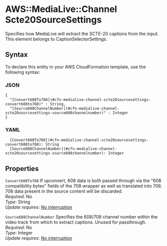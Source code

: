 # AWS::MediaLive::Channel Scte20SourceSettings<a name="aws-properties-medialive-channel-scte20sourcesettings"></a>

Specifies how MediaLive will extract the SCTE\-20 captions from the input\. This element belongs to CaptionSelectorSettings\.

## Syntax<a name="aws-properties-medialive-channel-scte20sourcesettings-syntax"></a>

To declare this entity in your AWS CloudFormation template, use the following syntax:

### JSON<a name="aws-properties-medialive-channel-scte20sourcesettings-syntax.json"></a>

```
{
  "[Convert608To708](#cfn-medialive-channel-scte20sourcesettings-convert608to708)" : String,
  "[Source608ChannelNumber](#cfn-medialive-channel-scte20sourcesettings-source608channelnumber)" : Integer
}
```

### YAML<a name="aws-properties-medialive-channel-scte20sourcesettings-syntax.yaml"></a>

```
  [Convert608To708](#cfn-medialive-channel-scte20sourcesettings-convert608to708): String
  [Source608ChannelNumber](#cfn-medialive-channel-scte20sourcesettings-source608channelnumber): Integer
```

## Properties<a name="aws-properties-medialive-channel-scte20sourcesettings-properties"></a>

`Convert608To708`  <a name="cfn-medialive-channel-scte20sourcesettings-convert608to708"></a>
If upconvert, 608 data is both passed through via the "608 compatibility bytes" fields of the 708 wrapper as well as translated into 708\. 708 data present in the source content will be discarded\.  
*Required*: No  
*Type*: String  
*Update requires*: [No interruption](https://docs.aws.amazon.com/AWSCloudFormation/latest/UserGuide/using-cfn-updating-stacks-update-behaviors.html#update-no-interrupt)

`Source608ChannelNumber`  <a name="cfn-medialive-channel-scte20sourcesettings-source608channelnumber"></a>
Specifies the 608/708 channel number within the video track from which to extract captions\. Unused for passthrough\.  
*Required*: No  
*Type*: Integer  
*Update requires*: [No interruption](https://docs.aws.amazon.com/AWSCloudFormation/latest/UserGuide/using-cfn-updating-stacks-update-behaviors.html#update-no-interrupt)